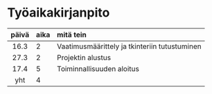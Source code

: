 # Työaikakirjanpito

| päivä | aika | mitä tein  |
| :----:|:-----| :-----|
| 16.3  | 2    | Vaatimusmäärittely ja tkinteriin tutustuminen 
| 27.3  | 2    | Projektin alustus
| 17.4  | 5    | Toiminnallisuuden aloitus
| yht   | 4   | | 